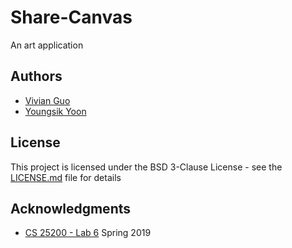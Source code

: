 # Share-Canvas
An art application

## Authors
* [Vivian Guo](https://github.com/vivian-guo9)
* [Youngsik Yoon](https://github.com/JeroSik)

## License
This project is licensed under the BSD 3-Clause License - see the [LICENSE.md](LICENSE.md) file for details

## Acknowledgments
* [CS 25200 - Lab 6](https://docs.google.com/document/d/e/2PACX-1vR7zRk3wCPBhAQtPBraFqgTyU6-OPFidWGsTVBB9rVFcMefncK_hYHP740itDoc85mS-mOe3HdPS9wC/pub) Spring 2019

